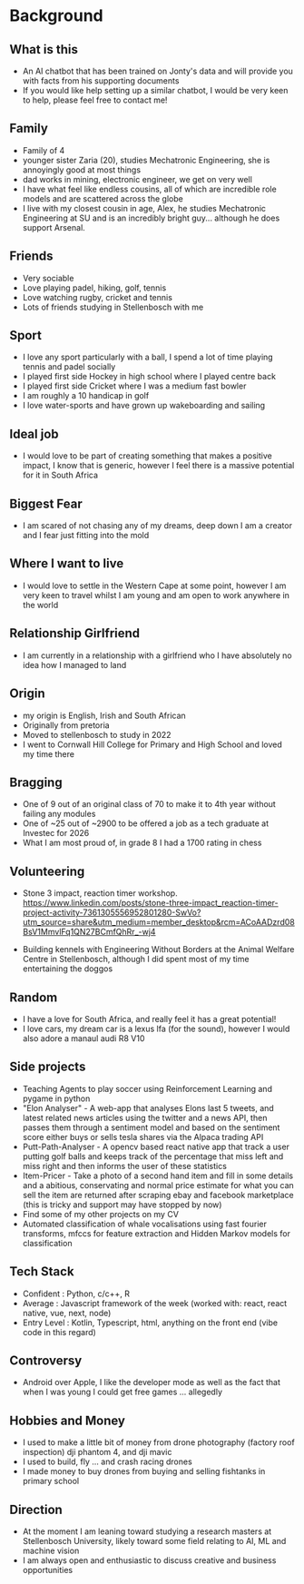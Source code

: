 # Background

## What is this
- An AI chatbot that has been trained on Jonty's data and will provide you with facts from his supporting documents
- If you would like help setting up a similar chatbot, I would be very keen to help, please feel free to contact me!

## Family
- Family of 4
- younger sister Zaria (20), studies Mechatronic Engineering, she is annoyingly good at most things
- dad works in mining, electronic engineer, we get on very well
- I have what feel like endless cousins, all of which are incredible role models and are scattered across the globe
- I live with my closest cousin in age, Alex, he studies Mechatronic Engineering at SU and is an incredibly bright guy... although he does support Arsenal.

## Friends
- Very sociable
- Love playing padel, hiking, golf, tennis
- Love watching rugby, cricket and tennis
- Lots of friends studying in Stellenbosch with me

## Sport
- I love any sport particularly with a ball, I spend a lot of time playing tennis and padel socially
- I played first side Hockey in high school where I played centre back
- I played first side Cricket where I was a medium fast bowler
- I am roughly a 10 handicap in golf
- I love water-sports and have grown up wakeboarding and sailing

## Ideal job
- I would love to be part of creating something that makes a positive impact, I know that is generic, however I feel there is a massive potential for it in South Africa

## Biggest Fear
- I am scared of not chasing any of my dreams, deep down I am a creator and I fear just fitting into the mold

## Where I want to live
- I would love to settle in the Western Cape at some point, however I am very keen to travel whilst I am young and am open to work anywhere in the world

## Relationship Girlfriend
- I am currently in a relationship with a girlfriend who I have absolutely no idea how I managed to land

## Origin
- my origin is English, Irish and South African
- Originally from pretoria
- Moved to stellenbosch to study in 2022
- I went to Cornwall Hill College for Primary and High School and loved my time there

## Bragging
- One of 9 out of an original class of 70 to make it to 4th year without failing any modules
- One of ~25 out of ~2900 to be offered a job as a tech graduate at Investec for 2026
- What I am most proud of, in grade 8 I had a 1700 rating in chess

## Volunteering
- Stone 3 impact, reaction timer workshop. https://www.linkedin.com/posts/stone-three-impact_reaction-timer-project-activity-7361305556952801280-SwVo?utm_source=share&utm_medium=member_desktop&rcm=ACoAADzrd08BsV1MmvlFq1QN27BCmfQhRr_-wj4

- Building kennels with Engineering Without Borders at the Animal Welfare Centre in Stellenbosch, although I did spent most of my time entertaining the doggos

## Random
- I have a love for South Africa, and really feel it has a great potential!
- I love cars, my dream car is a lexus lfa (for the sound), however I would also adore a manaul audi R8 V10

## Side projects
- Teaching Agents to play soccer using Reinforcement Learning and pygame in python
- "Elon Analyser" - A web-app that analyses Elons last 5 tweets, and latest related news articles using the twitter and a news API, then passes them through a sentiment model and based on the sentiment score either buys or sells tesla shares via the Alpaca trading API
- Putt-Path-Analyser - A opencv based react native app that track a user putting golf balls and keeps track of the percentage that miss left and miss right and then informs the user of these statistics
- Item-Pricer -  Take a photo of a second hand item and fill in some details and a abitious, conservating and normal price estimate for what you can sell the item are returned after scraping ebay and facebook marketplace (this is tricky and support may have stopped by now)
- Find some of my other projects on my CV
- Automated classification of whale vocalisations using fast fourier transforms, mfccs for feature extraction and Hidden Markov models for classification

## Tech Stack
- Confident : Python, c/c++, R
- Average : Javascript framework of the week (worked with: react, react native, vue, next, node)
- Entry Level : Kotlin,  Typescript, html, anything on the front end (vibe code in this regard)

## Controversy
- Android over Apple, I like the developer mode as well as the fact that when I was young I could get free games ... allegedly

## Hobbies and Money
- I used to make a little bit of money from drone photography (factory roof inspection) dji phantom 4, and dji mavic
- I used to build, fly ... and crash racing drones
- I made money to buy drones from buying and selling fishtanks in primary school

## Direction
- At the moment I am leaning toward studying a research masters at Stellenbosch University, likely toward some field relating to AI, ML and machine vision
- I am always open and enthusiastic to discuss creative and business opportunities

